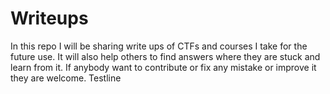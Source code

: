 # Writeups
In this repo I will be sharing write ups of CTFs and courses I take for the future use. It will also help others to find answers where they are stuck and learn from it.
If anybody want to contribute or fix any mistake or improve it they are welcome.
Testline
